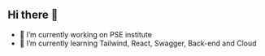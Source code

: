 ## Hi there 👋



- 🔭 I’m currently working on PSE institute
- 🌱 I’m currently learning Tailwind, React, Swagger, Back-end and Cloud
